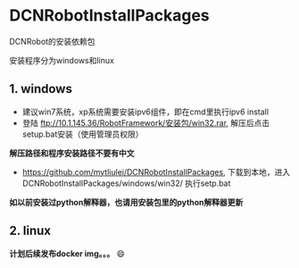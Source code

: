 # DCNRobotInstallPackages

DCNRobot的安装依赖包

安装程序分为windows和linux

## 1. windows

  * 建议win7系统，xp系统需要安装ipv6组件，即在cmd里执行ipv6 install
  * 登陆 ftp://10.1.145.36/RobotFramework/安装包/win32.rar, 解压后点击setup.bat安装（使用管理员权限）
  
  **解压路径和程序安装路径不要有中文**
  
  * https://github.com/mytliulei/DCNRobotInstallPackages, 下载到本地，进入DCNRobotInstallPackages/windows/win32/ 执行setp.bat
  
  **如以前安装过python解释器，也请用安装包里的python解释器更新**

## 2. linux
**计划后续发布docker img。。。** :smile:
